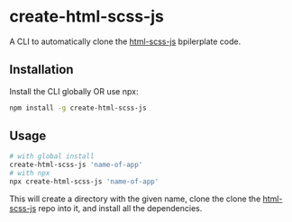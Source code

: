 # create-html-scss-js

A CLI to automatically clone the [html-scss-js](https://github.com/akkitheakhil/html-scss-js) bpilerplate code.

## Installation

Install the CLI globally OR use npx:

```sh
npm install -g create-html-scss-js
```

## Usage

```sh
# with global install
create-html-scss-js 'name-of-app'
# with npx
npx create-html-scss-js 'name-of-app'
```

This will create a directory with the given name, clone the clone the [html-scss-js](https://github.com/akkitheakhil/html-scss-js) repo into it, and install all the dependencies.
